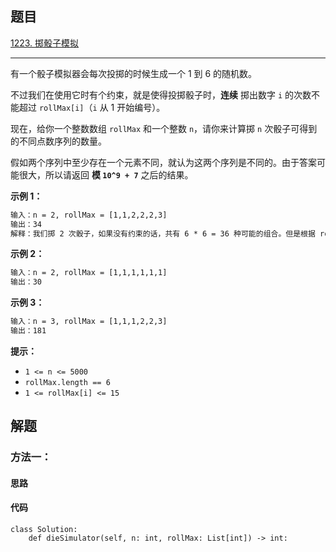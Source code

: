 ## 题目

[1223. 掷骰子模拟](https://leetcode.cn/problems/dice-roll-simulation/)

---

有一个骰子模拟器会每次投掷的时候生成一个 1 到 6 的随机数。

不过我们在使用它时有个约束，就是使得投掷骰子时，**连续** 掷出数字 `i` 的次数不能超过 `rollMax[i]`（`i` 从 1 开始编号）。

现在，给你一个整数数组 `rollMax` 和一个整数 `n`，请你来计算掷 `n` 次骰子可得到的不同点数序列的数量。

假如两个序列中至少存在一个元素不同，就认为这两个序列是不同的。由于答案可能很大，所以请返回 **模 `10^9 + 7`** 之后的结果。



**示例 1：**

```txt
输入：n = 2, rollMax = [1,1,2,2,2,3]
输出：34
解释：我们掷 2 次骰子，如果没有约束的话，共有 6 * 6 = 36 种可能的组合。但是根据 rollMax 数组，数字 1 和 2 最多连续出现一次，所以不会出现序列 (1,1) 和 (2,2)。因此，最终答案是 36-2 = 34。
```

**示例 2：**

```txt
输入：n = 2, rollMax = [1,1,1,1,1,1]
输出：30
```

**示例 3：**

```txt
输入：n = 3, rollMax = [1,1,1,2,2,3]
输出：181
```


**提示：**

-   `1 <= n <= 5000`
-   `rollMax.length == 6`
-   `1 <= rollMax[i] <= 15`



## 解题

### 方法一：

#### 思路



#### 代码

```python3
class Solution:
    def dieSimulator(self, n: int, rollMax: List[int]) -> int:
```
